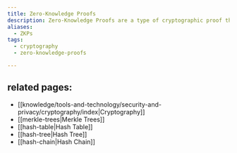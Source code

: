 ```yaml
---
title: Zero-Knowledge Proofs
description: Zero-Knowledge Proofs are a type of cryptographic proof that allows one party to prove to another party that they know a secret without revealing the secret itself.
aliases:
  - ZKPs
tags:
  - cryptography
  - zero-knowledge-proofs

---
```



## related pages:
  
  - [[knowledge/tools-and-technology/security-and-privacy/cryptography/index|Cryptography]]
  - [[merkle-trees|Merkle Trees]]
  - [[hash-table|Hash Table]]
  - [[hash-tree|Hash Tree]]
  - [[hash-chain|Hash Chain]]